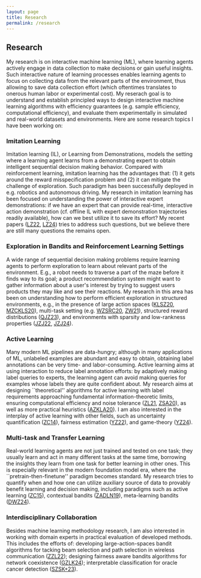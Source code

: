 ```yaml
---
layout: page
title: Research
permalink: /research
---
```


## Research

My research is on interactive machine learning (ML), where learning agents actively engage in data collection to make decisions or gain useful insights. Such interactive nature of learning processes enables learning agents to focus on collecting data from the relevant parts of the environment, thus allowing to save data collection effort (which oftentimes translates to onerous human labor or experimental cost). My reserach goal is to understand and establish principled ways to design interactive machine learning algorithms with efficiency guarantees (e.g. sample efficiency, computational efficiency), and evaluate them experimentally in simulated and real-world datasets and environments. Here are some research topics I have been working on: 

### Imitation Learning

Imitation learning (IL), or Learning from Demonstrations, models the setting where a learning agent learns from a demonstrating expert to obtain intelligent sequential decision making behavior. Compared with reinforcement learning, imitation learning has the advantages that: (1) it gets around the reward misspecification problem and (2) it can mitigate the challenge 
of exploration. Such paradigm has been successfully deployed in e.g. robotics and autonomous driving. My research in imitation learning has been focused on understanding the power of interactive expert demonstrations: if we have an expert that can provide real-time, interactive action demonstration (cf. offline IL with expert demonstration trajectories readily available), how can we best utilize it to save its effort? My recent papers ([LZ22](https://arxiv.org/abs/2209.12868), [LZ24](https://arxiv.org/abs/2312.16860)) tries to address such questions, but we believe there are still many questions the remains open. 


### Exploration in Bandits and Reinforcement Learning Settings

A wide range of sequential decision making problems require learning agents to perform exploration to learn about relevant parts of the environment. E.g., a robot needs to traverse a part of the maze before it finds way to its goal; a product recommendation system might want to gather information about a user's interest by trying to suggest users products they may 
like and see their reactions. My research in this area has been on understanding how to perform efficient exploration in structured environments, e.g., in the presence of large action spaces ([KLSZ20](https://arxiv.org/abs/1902.01520), [MZCKLS20](https://arxiv.org/abs/2006.06040)), multi-task setting (e.g. [WZSRC20](https://arxiv.org/abs/2010.15390), [ZW21](https://arxiv.org/abs/2107.08622)), structured reward distributions ([QJZ23](https://arxiv.org/abs/2304.14989)), and environments with sparsity and low-rankness properties ([JZJ22](https://arxiv.org/abs/2210.15345), [JZJ24](https://arxiv.org/abs/2402.11156)). 

### Active Learning

Many modern ML pipelines are data-hungry; although in many applications of ML, unlabeled examples are abundant and easy to obtain, obtaining label annotations can be very time- and labor-consuming. Active learning aims at using interaction to reduce label annotation efforts: by adaptively making label queries to experts, the learning agent can avoid making queries for examples whose labels they are quite confident about. My research aims at designing ``theoretical'' algorithms for active learning with label requirements approaching fundamental information-theoretic limits, ensuring computational efficiency and noise tolerance ([ZL21](https://arxiv.org/abs/2102.05312), [ZSA20](https://arxiv.org/abs/2002.04840)), as well as more practical heuristics ([AZKLA20](https://arxiv.org/abs/1906.03671)). I am also interested in the interplay of active learning with other fields, such as uncertainty quantification ([ZC14](https://arxiv.org/abs/1407.2657)), fairness estimation ([YZ22](https://arxiv.org/abs/2206.08450)), and game-theory ([YZ24](https://openreview.net/forum?id=s5hSp7EdL3)). 


### Multi-task and Transfer Learning

Real-world learning agents are not just trained and tested on one task; they usually learn and act in many different tasks at the same time, borrowing the insights they learn from one task for better learning in other ones. This is especially relevant in the modern foundation model era, where the ``pretrain-then-finetune'' paradigm becomes standard. My research tries to quantify when and how one can utilize auxiliary source of data to provably benefit learning and decision making, including paradigms such as active learning ([ZC15](https://arxiv.org/abs/1510.02847)), contextual bandits ([ZADLN19](https://arxiv.org/abs/1901.00301)), meta-learning bandits ([DWZ24](https://openreview.net/forum?id=2kZMtdjzSV)).  


### Interdisciplinary Collaboration

Besides machine learning methodology research, I am also interested in working with domain experts in practical evaluation of developed methods. This includes the efforts of:  developing large-action-spaces bandit algorithms for tacking beam selection and path selection in wireless communication ([ZZL22](https://link.springer.com/chapter/10.1007/978-3-031-26412-2_17)); designing fairness aware bandits algorithms for network coexistence ([GZLK24](https://ieeexplore.ieee.org/abstract/document/10579843/)); interpretable classification for oracle cancer detection ([SZSK+23](https://www.mdpi.com/2072-6694/15/5/1421)). 
